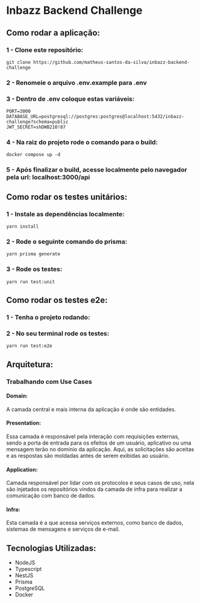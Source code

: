 # Inbazz Backend Challenge

## Como rodar a aplicação:

### 1 - Clone este repositório:

```
git clone https://github.com/matheus-santos-da-silva/inbazz-backend-challenge
```

### 2 - Renomeie o arquivo .env.example para .env

### 3 - Dentro de .env coloque estas variáveis:

```
PORT=3000
DATABASE_URL=postgresql://postgres:postgres@localhost:5432/inbazz-challenge?schema=public
JWT_SECRET=shDWB210!87
```

### 4 - Na raiz do projeto rode o comando para o build:

```
docker compose up -d
```

### 5 - Após finalizar o build, acesse localmente pelo navegador pela url: localhost:3000/api

## Como rodar os testes unitários:

### 1 - Instale as dependências localmente:

```
yarn install
```

### 2 - Rode o seguinte comando do prisma:

```
yarn prisma generate
```

### 3 - Rode os testes:

```
yarn run test:unit

```

## Como rodar os testes e2e:

### 1 - Tenha o projeto rodando:

### 2 - No seu terminal rode os testes:

```
yarn run test:e2e
```

## Arquitetura:

### Trabalhando com Use Cases

#### **Domain:**

A camada central e mais interna da aplicação é onde são entidades.

#### **Presentation:**

Essa camada é responsável pela interação com requisições externas, sendo a porta de entrada para os efeitos de um usuário, aplicativo ou uma mensagem terão no domínio da aplicação. Aqui, as solicitações são aceitas e as respostas são moldadas antes de serem exibidas ao usuário.

#### **Application:**

Camada responsável por lidar com os protocolos e seus casos de uso, nela são injetados os repositórios vindos da camada de infra para realizar a comunicação com banco de dados.

#### **Infra:**

Esta camada é a que acessa serviços externos, como banco de dados, sistemas de mensagens e serviços de e-mail.

## Tecnologias Utilizadas:

- NodeJS
- Typescript
- NestJS
- Prisma
- PostgreSQL
- Docker
